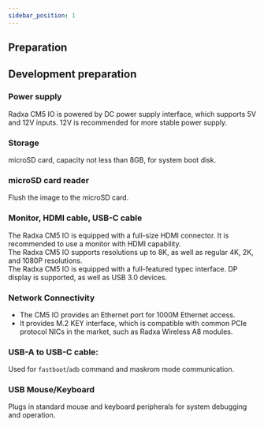```yaml
---
sidebar_position: 1
---
```


## Preparation

## Development preparation

### Power supply

Radxa CM5 IO is powered by DC power supply interface, which supports 5V and 12V inputs. 12V is recommended for more stable power supply.

### Storage

microSD card, capacity not less than 8GB, for system boot disk.

### microSD card reader

Flush the image to the microSD card.

### Monitor, HDMI cable, USB-C cable

The Radxa CM5 IO is equipped with a full-size HDMI connector. It is recommended to use a monitor with HDMI capability.  
 The Radxa CM5 IO supports resolutions up to 8K, as well as regular 4K, 2K, and 1080P resolutions.  
 The Radxa CM5 IO is equipped with a full-featured typec interface. DP display is supported, as well as USB 3.0 devices.

### Network Connectivity

- The CM5 IO provides an Ethernet port for 1000M Ethernet access.
- It provides M.2 KEY interface, which is compatible with common PCIe protocol NICs in the market, such as Radxa Wireless A8 modules.

### USB-A to USB-C cable:

Used for `fastboot`/`adb` command and maskrom mode communication.

### USB Mouse/Keyboard

Plugs in standard mouse and keyboard peripherals for system debugging and operation.

